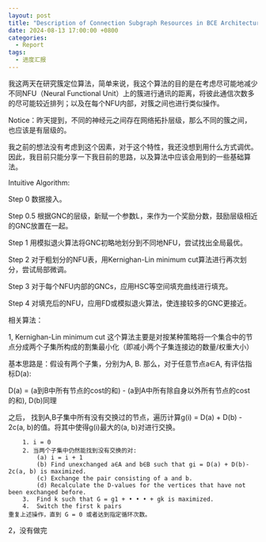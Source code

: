 ```yaml
---
layout: post
title: "Description of Connection Subgraph Resources in BCE Architecture"
date: 2024-08-13 17:00:00 +0800
categories:
  - Report 
tags:
  - 进度汇报
---
```

我这两天在研究簇定位算法，简单来说，我这个算法的目的是在考虑尽可能地减少不同NFU（Neural Functional Unit）上的簇进行通讯的距离，将彼此通信次数多的尽可能较近排列；以及在每个NFU内部，对簇之间也进行类似操作。

Notice：昨天提到，不同的神经元之间存在网络拓扑层级，那么不同的簇之间，也应该是有层级的。

我之前的想法没有考虑到这个因素，对于这个特性，我还没想到用什么方式调优。因此，我目前只能分享一下我目前的思路，以及算法中应该会用到的一些基础算法。

Intuitive Algorithm:

Step 0 数据接入。

Step 0.5
根据GNC的层级，新赋一个参数L，来作为一个奖励分数，鼓励层级相近的GNC放置在一起。

Step 1
用模拟退火算法将GNC初略地划分到不同地NFU，尝试找出全局最优。

Step 2
对于粗划分的NFU表，用Kernighan-Lin minimum cut算法进行再次划分，尝试局部微调。

Step 3
对于每个NFU内部的GNCs，应用HSC等空间填充曲线进行填充。

Step 4
对填充后的NFU，应用FD或模拟退火算法，使连接较多的GNC更接近。

相关算法：

1, Kernighan-Lin minimum cut
这个算法主要是对按某种策略将一个集合中的节点分成两个子集所构成的割集最小化（即减小两个子集连接边的数量/权重大小）

基本思路是：假设有两个子集，分别为A, B.
那么，对于任意节点a∈A, 有评估指标D(a):

D(a) = (a到B中所有节点的cost的和) - (a到A中所有除自身以外所有节点的cost 的和), D(b)同理

之后， 找到A,B子集中所有没有交换过的节点，遍历计算g(i) = D(a) + D(b) - 2c(a, b)的值。将其中使得g(i)最大的(a, b)对进行交换。
```Pseudocode
    1. i = 0
    2. 当两个子集中仍然能找到没有交换的对:
        (a) i = i + 1 
        (b)	Find unexchanged a∈A and b∈B such that gi = D(a) + D(b)- 2c(a, b) is maximized.
        (c)	Exchange the pair consisting of a and b.
        (d)	Recalculate the D-values for the vertices that have not been exchanged before.
    3.	Find k such that G = g1 + • • • + gk is maximized.
    4.	Switch the first k pairs
重复上述操作，直到 G = 0 或者达到指定循环次数。
```
2，没有做完